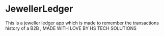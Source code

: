 # JewellerLedger
This is a jeweller ledger app which is made to remember the transactions history of a B2B , MADE WITH LOVE BY HS TECH SOLUTIONS
